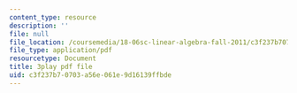 ```yaml
---
content_type: resource
description: ''
file: null
file_location: /coursemedia/18-06sc-linear-algebra-fall-2011/c3f237b70703a56e061e9d16139ffbde_HEQuN0QELSQ.pdf
file_type: application/pdf
resourcetype: Document
title: 3play pdf file
uid: c3f237b7-0703-a56e-061e-9d16139ffbde
---
```

